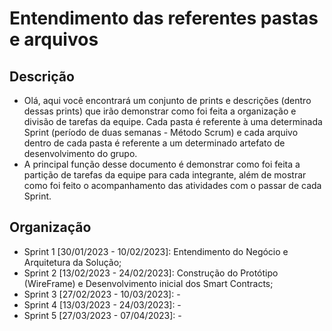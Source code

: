 # Entendimento das referentes pastas e arquivos

## Descrição

- Olá, aqui você encontrará um conjunto de prints e descrições (dentro dessas prints) que irão demonstrar como foi feita a organização e divisão de tarefas da equipe. Cada pasta é referente à uma determinada Sprint (período de duas semanas - Método Scrum) e cada arquivo dentro de cada pasta é referente a um determinado artefato de desenvolvimento do grupo.
- A principal função desse documento é demonstrar como foi feita a partição de tarefas da equipe para cada integrante, além de mostrar como foi feito o acompanhamento das atividades com o passar de cada Sprint.

## Organização

- Sprint 1 [30/01/2023 - 10/02/2023]: Entendimento do Negócio e Arquitetura da Solução;
- Sprint 2 [13/02/2023 - 24/02/2023]: Construção do Protótipo (WireFrame) e Desenvolvimento inicial dos Smart Contracts;
- Sprint 3 [27/02/2023 - 10/03/2023]: - 
- Sprint 4 [13/03/2023 - 24/03/2023]: - 
- Sprint 5 [27/03/2023 - 07/04/2023]: -
